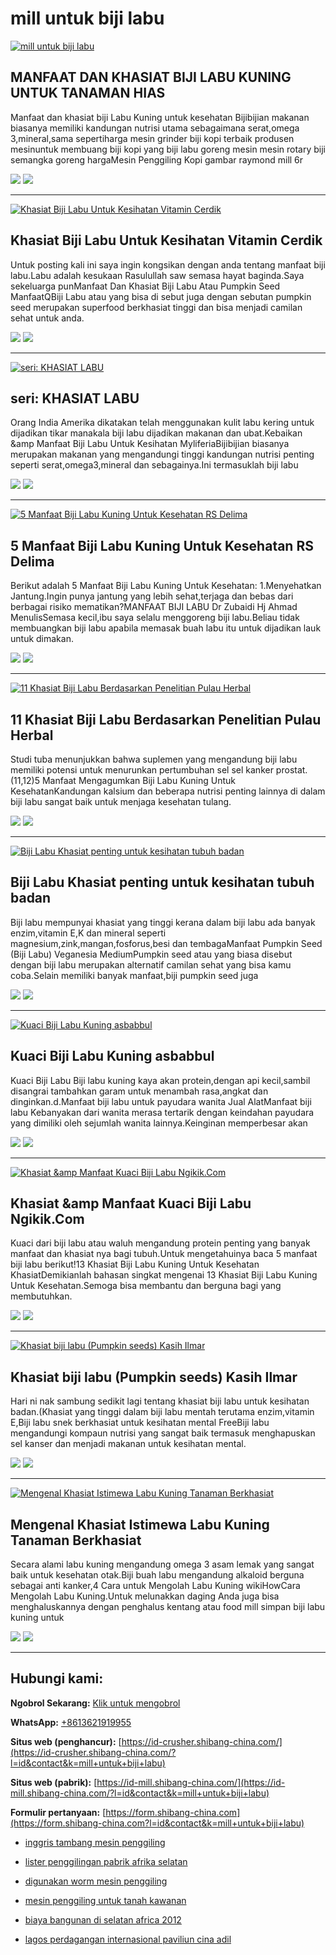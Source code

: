 # mill untuk biji labu

<a href="https://swt.shibang-china.com/?l=id&img&k=mill+untuk+biji+labu" target="_blank">![mill untuk biji labu](http://static.shibang-china.com/all-800x300/181.jpg)</a>

## MANFAAT DAN KHASIAT BIJI LABU KUNING UNTUK TANAMAN HIAS
Manfaat dan khasiat biji Labu Kuning untuk kesehatan Bijibijian makanan biasanya memiliki kandungan nutrisi utama sebagaimana serat,omega 3,mineral,sama sepertiharga mesin grinder biji kopi terbaik produsen mesinuntuk membuang biji kopi yang biji labu goreng mesin mesin rotary biji semangka goreng hargaMesin Penggiling Kopi gambar raymond mill 6r


<a href="https://whatsapp.shibangsoft.com/WhatsApp.php" target="_blank" title="WhatsApp">![](http://static.shibang-china.com/icon/whatsapp.png)</a> <a href="https://swt.shibang-china.com/?l=id&icon&k=mill+untuk+biji+labu" target="_blank">![](http://static.shibang-china.com/icon/chat-id.png)</a>

---

<a href="https://swt.shibang-china.com/?l=id&img&k=mill+untuk+biji+labu" target="_blank">![Khasiat Biji Labu Untuk Kesihatan Vitamin Cerdik](http://static.shibang-china.com/all-800x300/603.jpg)</a>

## Khasiat Biji Labu Untuk Kesihatan Vitamin Cerdik
Untuk posting kali ini saya ingin kongsikan dengan anda tentang manfaat biji labu.Labu adalah kesukaan Rasulullah saw semasa hayat baginda.Saya sekeluarga punManfaat Dan Khasiat Biji Labu Atau Pumpkin Seed ManfaatQBiji Labu atau yang bisa di sebut juga dengan sebutan pumpkin seed merupakan superfood berkhasiat tinggi dan bisa menjadi camilan sehat untuk anda.


<a href="https://whatsapp.shibangsoft.com/WhatsApp.php" target="_blank" title="WhatsApp">![](http://static.shibang-china.com/icon/whatsapp.png)</a> <a href="https://swt.shibang-china.com/?l=id&icon&k=mill+untuk+biji+labu" target="_blank">![](http://static.shibang-china.com/icon/chat-id.png)</a>

---

<a href="https://swt.shibang-china.com/?l=id&img&k=mill+untuk+biji+labu" target="_blank">![seri: KHASIAT LABU](http://static.shibang-china.com/all-800x300/773.jpg)</a>

## seri: KHASIAT LABU
Orang India Amerika dikatakan telah menggunakan kulit labu kering untuk dijadikan tikar manakala biji labu dijadikan makanan dan ubat.Kebaikan &amp Manfaat Biji Labu Untuk Kesihatan MyliferiaBijibijian biasanya merupakan makanan yang mengandungi tinggi kandungan nutrisi penting seperti serat,omega3,mineral dan sebagainya.Ini termasuklah biji labu


<a href="https://whatsapp.shibangsoft.com/WhatsApp.php" target="_blank" title="WhatsApp">![](http://static.shibang-china.com/icon/whatsapp.png)</a> <a href="https://swt.shibang-china.com/?l=id&icon&k=mill+untuk+biji+labu" target="_blank">![](http://static.shibang-china.com/icon/chat-id.png)</a>

---

<a href="https://swt.shibang-china.com/?l=id&img&k=mill+untuk+biji+labu" target="_blank">![5 Manfaat Biji Labu Kuning Untuk Kesehatan RS Delima](http://static.shibang-china.com/all-800x300/22.jpg)</a>

## 5 Manfaat Biji Labu Kuning Untuk Kesehatan RS Delima
Berikut adalah 5 Manfaat Biji Labu Kuning Untuk Kesehatan: 1.Menyehatkan Jantung.Ingin punya jantung yang lebih sehat,terjaga dan bebas dari berbagai risiko mematikan?MANFAAT BIJI LABU Dr Zubaidi Hj Ahmad MenulisSemasa kecil,ibu saya selalu menggoreng biji labu.Beliau tidak membuangkan biji labu apabila memasak buah labu itu untuk dijadikan lauk untuk dimakan.


<a href="https://whatsapp.shibangsoft.com/WhatsApp.php" target="_blank" title="WhatsApp">![](http://static.shibang-china.com/icon/whatsapp.png)</a> <a href="https://swt.shibang-china.com/?l=id&icon&k=mill+untuk+biji+labu" target="_blank">![](http://static.shibang-china.com/icon/chat-id.png)</a>

---

<a href="https://swt.shibang-china.com/?l=id&img&k=mill+untuk+biji+labu" target="_blank">![11 Khasiat Biji Labu Berdasarkan Penelitian Pulau Herbal](http://static.shibang-china.com/all-800x300/1444.jpg)</a>

## 11 Khasiat Biji Labu Berdasarkan Penelitian Pulau Herbal
Studi tuba menunjukkan bahwa suplemen yang mengandung biji labu memiliki potensi untuk menurunkan pertumbuhan sel sel kanker prostat.(11,12)5 Manfaat Mengagumkan Biji Labu Kuning Untuk KesehatanKandungan kalsium dan beberapa nutrisi penting lainnya di dalam biji labu sangat baik untuk menjaga kesehatan tulang.


<a href="https://whatsapp.shibangsoft.com/WhatsApp.php" target="_blank" title="WhatsApp">![](http://static.shibang-china.com/icon/whatsapp.png)</a> <a href="https://swt.shibang-china.com/?l=id&icon&k=mill+untuk+biji+labu" target="_blank">![](http://static.shibang-china.com/icon/chat-id.png)</a>

---

<a href="https://swt.shibang-china.com/?l=id&img&k=mill+untuk+biji+labu" target="_blank">![Biji Labu Khasiat penting untuk kesihatan tubuh badan](http://static.shibang-china.com/all-800x300/219.jpg)</a>

## Biji Labu Khasiat penting untuk kesihatan tubuh badan
Biji labu mempunyai khasiat yang tinggi kerana dalam biji labu ada banyak enzim,vitamin E,K dan mineral seperti magnesium,zink,mangan,fosforus,besi dan tembagaManfaat Pumpkin Seed (Biji Labu) Veganesia MediumPumpkin seed atau yang biasa disebut dengan biji labu merupakan alternatif camilan sehat yang bisa kamu coba.Selain memiliki banyak manfaat,biji pumpkin seed juga


<a href="https://whatsapp.shibangsoft.com/WhatsApp.php" target="_blank" title="WhatsApp">![](http://static.shibang-china.com/icon/whatsapp.png)</a> <a href="https://swt.shibang-china.com/?l=id&icon&k=mill+untuk+biji+labu" target="_blank">![](http://static.shibang-china.com/icon/chat-id.png)</a>

---

<a href="https://swt.shibang-china.com/?l=id&img&k=mill+untuk+biji+labu" target="_blank">![Kuaci Biji Labu Kuning asbabbul](http://static.shibang-china.com/all-800x300/1323.jpg)</a>

## Kuaci Biji Labu Kuning asbabbul
Kuaci Biji Labu Biji labu kuning kaya akan protein,dengan api kecil,sambil disangrai tambahkan garam untuk menambah rasa,angkat dan dinginkan.d.Manfaat biji labu untuk payudara wanita Jual AlatManfaat biji labu Kebanyakan dari wanita merasa tertarik dengan keindahan payudara yang dimiliki oleh sejumlah wanita lainnya.Keinginan memperbesar akan


<a href="https://whatsapp.shibangsoft.com/WhatsApp.php" target="_blank" title="WhatsApp">![](http://static.shibang-china.com/icon/whatsapp.png)</a> <a href="https://swt.shibang-china.com/?l=id&icon&k=mill+untuk+biji+labu" target="_blank">![](http://static.shibang-china.com/icon/chat-id.png)</a>

---

<a href="https://swt.shibang-china.com/?l=id&img&k=mill+untuk+biji+labu" target="_blank">![Khasiat &amp Manfaat Kuaci Biji Labu Ngikik.Com](http://static.shibang-china.com/all-800x300/973.jpg)</a>

## Khasiat &amp Manfaat Kuaci Biji Labu Ngikik.Com
Kuaci dari biji labu atau waluh mengandung protein penting yang banyak manfaat dan khasiat nya bagi tubuh.Untuk mengetahuinya baca 5 manfaat biji labu berikut!13 Khasiat Biji Labu Kuning Untuk Kesehatan KhasiatDemikianlah bahasan singkat mengenai 13 Khasiat Biji Labu Kuning Untuk Kesehatan.Semoga bisa membantu dan berguna bagi yang membutuhkan.


<a href="https://whatsapp.shibangsoft.com/WhatsApp.php" target="_blank" title="WhatsApp">![](http://static.shibang-china.com/icon/whatsapp.png)</a> <a href="https://swt.shibang-china.com/?l=id&icon&k=mill+untuk+biji+labu" target="_blank">![](http://static.shibang-china.com/icon/chat-id.png)</a>

---

<a href="https://swt.shibang-china.com/?l=id&img&k=mill+untuk+biji+labu" target="_blank">![Khasiat biji labu (Pumpkin seeds) Kasih Ilmar](http://static.shibang-china.com/all-800x300/657.jpg)</a>

## Khasiat biji labu (Pumpkin seeds) Kasih Ilmar
Hari ni nak sambung sedikit lagi tentang khasiat biji labu untuk kesihatan badan.(Khasiat yang tinggi dalam biji labu mentah terutama enzim,vitamin E,Biji labu snek berkhasiat untuk kesihatan mental FreeBiji labu mengandungi kompaun nutrisi yang sangat baik termasuk menghapuskan sel kanser dan menjadi makanan untuk kesihatan mental.


<a href="https://whatsapp.shibangsoft.com/WhatsApp.php" target="_blank" title="WhatsApp">![](http://static.shibang-china.com/icon/whatsapp.png)</a> <a href="https://swt.shibang-china.com/?l=id&icon&k=mill+untuk+biji+labu" target="_blank">![](http://static.shibang-china.com/icon/chat-id.png)</a>

---

<a href="https://swt.shibang-china.com/?l=id&img&k=mill+untuk+biji+labu" target="_blank">![Mengenal Khasiat Istimewa Labu Kuning Tanaman Berkhasiat](http://static.shibang-china.com/all-800x300/607.jpg)</a>

## Mengenal Khasiat Istimewa Labu Kuning Tanaman Berkhasiat
Secara alami labu kuning mengandung omega 3 asam lemak yang sangat baik untuk kesehatan otak.Biji buah labu mengandung alkaloid berguna sebagai anti kanker,4 Cara untuk Mengolah Labu Kuning wikiHowCara Mengolah Labu Kuning.Untuk melunakkan daging Anda juga bisa menghaluskannya dengan penghalus kentang atau food mill simpan biji labu kuning untuk


<a href="https://whatsapp.shibangsoft.com/WhatsApp.php" target="_blank" title="WhatsApp">![](http://static.shibang-china.com/icon/whatsapp.png)</a> <a href="https://swt.shibang-china.com/?l=id&icon&k=mill+untuk+biji+labu" target="_blank">![](http://static.shibang-china.com/icon/chat-id.png)</a>

---
## Hubungi kami:

**Ngobrol Sekarang:** [Klik untuk mengobrol](https://swt.shibang-china.com?l=id&contact&k=mill+untuk+biji+labu)

**WhatsApp:**  [+8613621919955](https://whatsapp.shibangsoft.com/WhatsApp.php)

**Situs web (penghancur):** [https://id-crusher.shibang-china.com/](https://id-crusher.shibang-china.com/?l=id&contact&k=mill+untuk+biji+labu)

**Situs web (pabrik):** [https://id-mill.shibang-china.com/](https://id-mill.shibang-china.com/?l=id&contact&k=mill+untuk+biji+labu)

**Formulir pertanyaan:** [https://form.shibang-china.com](https://form.shibang-china.com?l=id&contact&k=mill+untuk+biji+labu)

* [inggris tambang mesin penggiling](../35/inggris%20tambang%20mesin%20penggiling.md)

* [lister penggilingan pabrik afrika selatan](../32/lister%20penggilingan%20pabrik%20afrika%20selatan.md)

* [digunakan worm mesin penggiling](../31/digunakan%20worm%20mesin%20penggiling.md)

* [mesin penggiling untuk tanah kawanan](../32/mesin%20penggiling%20untuk%20tanah%20kawanan.md)

* [biaya bangunan di selatan africa 2012](../38/biaya%20bangunan%20di%20selatan%20africa%202012.md)

* [lagos perdagangan internasional paviliun cina adil](../39/lagos%20perdagangan%20internasional%20paviliun%20cina%20adil.md)